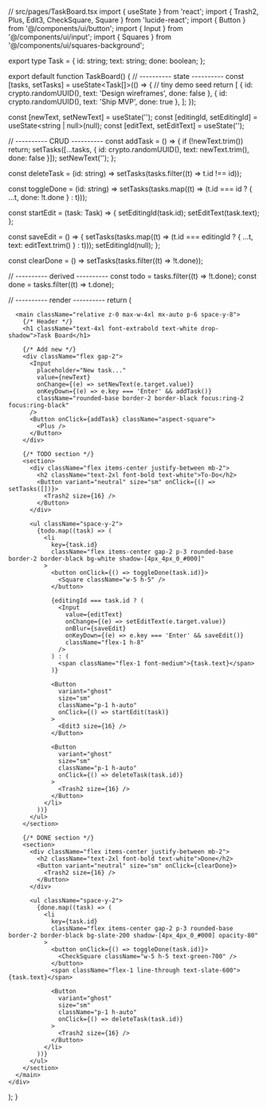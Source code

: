 // src/pages/TaskBoard.tsx
import { useState } from 'react';
import { Trash2, Plus, Edit3, CheckSquare, Square } from 'lucide-react';
import { Button } from '@/components/ui/button';
import { Input } from '@/components/ui/input';
import { Squares } from '@/components/ui/squares-background';

export type Task = {
  id: string;
  text: string;
  done: boolean;
};

export default function TaskBoard() {
  // ---------- state ----------
  const [tasks, setTasks] = useState<Task[]>(() => {
    // tiny demo seed
    return [
      { id: crypto.randomUUID(), text: 'Design wireframes', done: false },
      { id: crypto.randomUUID(), text: 'Ship MVP', done: true },
    ];
  });

  const [newText, setNewText] = useState('');
  const [editingId, setEditingId] = useState<string | null>(null);
  const [editText, setEditText] = useState('');

  // ---------- CRUD ----------
  const addTask = () => {
    if (!newText.trim()) return;
    setTasks([...tasks, { id: crypto.randomUUID(), text: newText.trim(), done: false }]);
    setNewText('');
  };

  const deleteTask = (id: string) =>
    setTasks(tasks.filter((t) => t.id !== id));

  const toggleDone = (id: string) =>
    setTasks(tasks.map((t) => (t.id === id ? { ...t, done: !t.done } : t)));

  const startEdit = (task: Task) => {
    setEditingId(task.id);
    setEditText(task.text);
  };

  const saveEdit = () => {
    setTasks(tasks.map((t) => (t.id === editingId ? { ...t, text: editText.trim() } : t)));
    setEditingId(null);
  };

  const clearDone = () => setTasks(tasks.filter((t) => !t.done));

  // ---------- derived ----------
  const todo = tasks.filter((t) => !t.done);
  const done = tasks.filter((t) => t.done);

  // ---------- render ----------
  return (
    <div className="relative min-h-screen">
      <Squares
        className="fixed inset-0 -z-10"
        direction="diagonal"
        speed={1}
        borderColor="#334155"
        hoverFillColor="#475569"
        squareSize={40}
      />

      <main className="relative z-0 max-w-4xl mx-auto p-6 space-y-8">
        {/* Header */}
        <h1 className="text-4xl font-extrabold text-white drop-shadow">Task Board</h1>

        {/* Add new */}
        <div className="flex gap-2">
          <Input
            placeholder="New task..."
            value={newText}
            onChange={(e) => setNewText(e.target.value)}
            onKeyDown={(e) => e.key === 'Enter' && addTask()}
            className="rounded-base border-2 border-black focus:ring-2 focus:ring-black"
          />
          <Button onClick={addTask} className="aspect-square">
            <Plus />
          </Button>
        </div>

        {/* TODO section */}
        <section>
          <div className="flex items-center justify-between mb-2">
            <h2 className="text-2xl font-bold text-white">To-Do</h2>
            <Button variant="neutral" size="sm" onClick={() => setTasks([])}>
              <Trash2 size={16} />
            </Button>
          </div>

          <ul className="space-y-2">
            {todo.map((task) => (
              <li
                key={task.id}
                className="flex items-center gap-2 p-3 rounded-base border-2 border-black bg-white shadow-[4px_4px_0_#000]"
              >
                <button onClick={() => toggleDone(task.id)}>
                  <Square className="w-5 h-5" />
                </button>

                {editingId === task.id ? (
                  <Input
                    value={editText}
                    onChange={(e) => setEditText(e.target.value)}
                    onBlur={saveEdit}
                    onKeyDown={(e) => e.key === 'Enter' && saveEdit()}
                    className="flex-1 h-8"
                  />
                ) : (
                  <span className="flex-1 font-medium">{task.text}</span>
                )}

                <Button
                  variant="ghost"
                  size="sm"
                  className="p-1 h-auto"
                  onClick={() => startEdit(task)}
                >
                  <Edit3 size={16} />
                </Button>

                <Button
                  variant="ghost"
                  size="sm"
                  className="p-1 h-auto"
                  onClick={() => deleteTask(task.id)}
                >
                  <Trash2 size={16} />
                </Button>
              </li>
            ))}
          </ul>
        </section>

        {/* DONE section */}
        <section>
          <div className="flex items-center justify-between mb-2">
            <h2 className="text-2xl font-bold text-white">Done</h2>
            <Button variant="neutral" size="sm" onClick={clearDone}>
              <Trash2 size={16} />
            </Button>
          </div>

          <ul className="space-y-2">
            {done.map((task) => (
              <li
                key={task.id}
                className="flex items-center gap-2 p-3 rounded-base border-2 border-black bg-slate-200 shadow-[4px_4px_0_#000] opacity-80"
              >
                <button onClick={() => toggleDone(task.id)}>
                  <CheckSquare className="w-5 h-5 text-green-700" />
                </button>
                <span className="flex-1 line-through text-slate-600">{task.text}</span>

                <Button
                  variant="ghost"
                  size="sm"
                  className="p-1 h-auto"
                  onClick={() => deleteTask(task.id)}
                >
                  <Trash2 size={16} />
                </Button>
              </li>
            ))}
          </ul>
        </section>
      </main>
    </div>
  );
}
